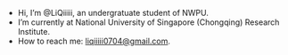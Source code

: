 - Hi, I’m @LiQiiiii, an undergratuate student of NWPU.
- I’m currently at National University of Singapore (Chongqing) Research Institute.
- How to reach me: liqiiiii0704@gmail.com.
